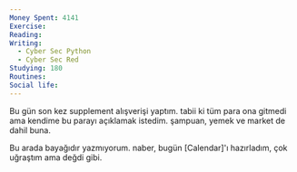 ```yaml
---
Money Spent: 4141
Exercise: 
Reading: 
Writing:
  - Cyber Sec Python
  - Cyber Sec Red
Studying: 180
Routines: 
Social life:
---
```

Bu gün son kez supplement alışverişi yaptım. tabii ki tüm para ona gitmedi ama kendime bu parayı açıklamak istedim. şampuan, yemek ve market de dahil buna.

Bu arada bayağıdır yazmıyorum. naber, bugün [Calendar]'ı hazırladım, çok uğraştım ama değdi gibi.